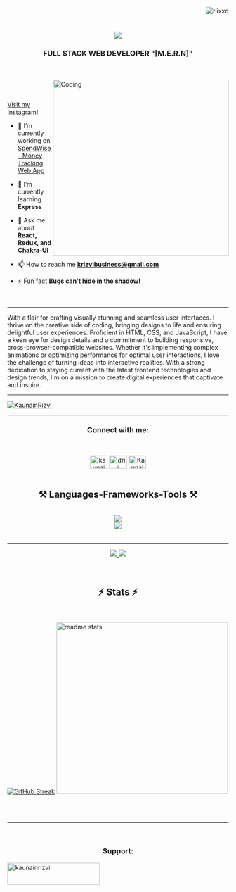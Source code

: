 <p align="right"> <img src="https://komarev.com/ghpvc/?username=riixxd&label=Profile%20views&color=F7DC6F&style=flat" alt="riixxd" /> </p>
<h1 align="center">
    <img src="https://readme-typing-svg.herokuapp.com/?font=Unbounded&size=35&center=true&vCenter=true&width=500&height=70&duration=4000&lines=Hi+There!+👋;+I'm+Kaunain+Rizvi!;" />
</h1>

<h3 align="center">FULL STACK WEB DEVELOPER "[M.E.R.N]"</h3>
<br>
<br>


<img align="right" alt="Coding" width="400" src="https://media.tenor.com/rePDfDWO3XoAAAAd/hacking.gif">

<br>
<br>


 <a href="https://www.instagram.com/kaunain_rizvi/">Visit my Instagram!</a>
- 🔭 I’m currently working on [SpendWise - Money Tracking Web App](https://github.com/KaunainRizvi/)

- 🌱 I’m currently learning **Express**

- 💬 Ask me about **React, Redux, and Chakra-UI**

- 📫 How to reach me **krizvibusiness@gmail.com**

- ⚡ Fun fact **Bugs can't hide in the shadow!**
<br/>
<hr/>
<p>With a flair for crafting visually stunning and seamless user interfaces. I thrive on the creative side of coding, bringing designs to life and ensuring delightful user experiences. Proficient in HTML, CSS, and JavaScript, I have a keen eye for design details and a commitment to building responsive, cross-browser-compatible websites. Whether it's implementing complex animations or optimizing performance for optimal user interactions, I love the challenge of turning ideas into interactive realities. With a strong dedication to staying current with the latest frontend technologies and design trends, I'm on a mission to create digital experiences that captivate and inspire.</p>
<hr/>
<p align="left"> 
 <a href="https://github.com/ryo-ma/github-profile-trophy"><img src="https://github-profile-trophy.vercel.app/?username=KaunainRizvi" alt="KaunainRizvi" /></a>
</p>



<hr/>
<h3 align="center">Connect with me:</h3>
<br>
<p align="left">
  <div align="center">
<a href="https://instagram.com/kaunain_rizvi" target="blank"><img align="center" src="https://raw.githubusercontent.com/rahuldkjain/github-profile-readme-generator/master/src/images/icons/Social/instagram.svg" alt="kaunain_rizvi" height="30" width="40" /></a>
<a href="https://dribbble.com/drii" target="blank"><img align="center" src="https://raw.githubusercontent.com/rahuldkjain/github-profile-readme-generator/master/src/images/icons/Social/dribbble.svg" alt="drii" height="30" width="40" /></a>
<a href="https://www.leetcode.com/KaunainRizvi" target="blank"><img align="center" src="https://raw.githubusercontent.com/rahuldkjain/github-profile-readme-generator/master/src/images/icons/Social/leet-code.svg" alt="KaunainRizvi" height="30" width="40" /></a>

  </div>
  <br>
  
<h2 align="center">⚒️ Languages-Frameworks-Tools ⚒️</h2>
<br/>
<div align="center">
    <img src="https://skillicons.dev/icons?i=react,redux,bootstrap,html,css,vscode,github,figma,tailwind,git" />
  <br>
    <img src="https://skillicons.dev/icons?i=nodejs,javascript,typescript,express,firebase,java" /><br>
</div>

<br/>
<hr/>
<div align="center"> 
  <a href="mailto:krizvibusiness@gmail.com">
    <img src="https://img.shields.io/badge/Gmail-333333?style=for-the-badge&logo=gmail&logoColor=red" />
  </a>
  <a href="https://www.linkedin.com/in/kaunain-rizvi-770209281/" target="_blank">
    <img src="https://img.shields.io/badge/LinkedIn-0077B5?style=for-the-badge&logo=linkedin&logoColor=white" target="_blank" />
  </a>

</div>
<br>
<br>

<h2 align="center">⚡ Stats ⚡</h2>
<br>

[![GitHub Streak](https://streak-stats.demolab.com/?user=KaunainRizvi)](https://git.io/streak-stats)
<img width=390 src="https://github-readme-stats-salesp07.vercel.app/api?username=KaunainRizvi&count_private=true&show_icons=true&theme=react&rank_icon=github&border_radius=10" alt="readme stats" />

<br/><br/>

<hr/>

<br/>

<h3 align="center">Support:</h3>
<p><a href="https://www.buymeacoffee.com/kaunainrizvi"> <img align="left" src="https://cdn.buymeacoffee.com/buttons/v2/default-yellow.png" height="50" width="210" alt="kaunainrizvi" /></a></p><br><br>

